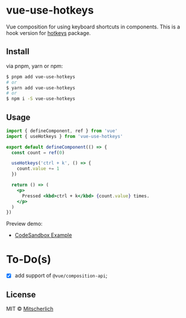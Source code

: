 # vue-use-hotkeys

Vue composition for using keyboard shortcuts in components.
This is a hook version for [hotkeys](https://github.com/jaywcjlove/hotkeys) package.

## Install

via pnpm, yarn or npm:

```sh
$ pnpm add vue-use-hotkeys
# or
$ yarn add vue-use-hotkeys
# or
$ npm i -S vue-use-hotkeys
```

## Usage

```jsx
import { defineComponent, ref } from 'vue'
import { useHotkeys } from 'vue-use-hotkeys'

export default defineComponent(() => {
  const count = ref(0)

  useHotkeys('ctrl + k', () => {
    count.value += 1
  })

  return () => (
    <p>
      Pressed <kbd>ctrl + k</kbd> {count.value} times.
    </p>
  )
})
```

Preview demo:

- [CodeSandbox Example](https://codesandbox.io/s/vue-use-hotkeys-demo-6kygbb)

# To-Do(s)

- [x] add support of `@vue/composition-api`;

## License

MIT &copy; [Mitscherlich](https://mitscherlich.me)
